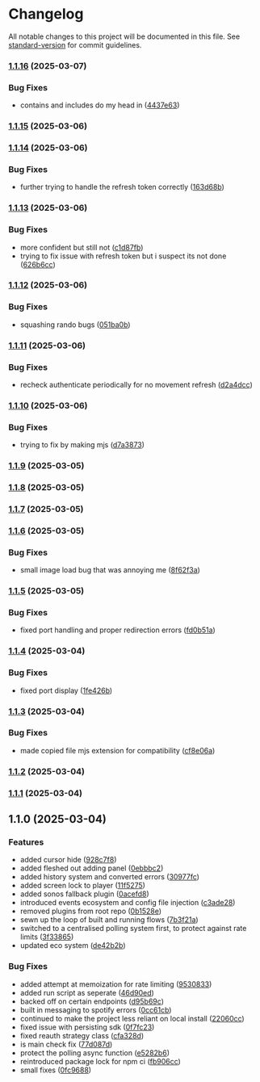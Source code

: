 # Changelog

All notable changes to this project will be documented in this file. See [standard-version](https://github.com/conventional-changelog/standard-version) for commit guidelines.

### [1.1.16](https://github.com/jthawme/ambient/compare/v1.1.15...v1.1.16) (2025-03-07)


### Bug Fixes

* contains and includes do my head in ([4437e63](https://github.com/jthawme/ambient/commit/4437e63b5190cf224d11a0148cdabc96c1c13d4a))

### [1.1.15](https://github.com/jthawme/ambient/compare/v1.1.14...v1.1.15) (2025-03-06)

### [1.1.14](https://github.com/jthawme/ambient/compare/v1.1.13...v1.1.14) (2025-03-06)


### Bug Fixes

* further trying to handle the refresh token correctly ([163d68b](https://github.com/jthawme/ambient/commit/163d68b1ac99b3a2ed574c3f354e6f74cfa3395e))

### [1.1.13](https://github.com/jthawme/ambient/compare/v1.1.12...v1.1.13) (2025-03-06)


### Bug Fixes

* more confident but still not ([c1d87fb](https://github.com/jthawme/ambient/commit/c1d87fbdb7012a93d9d5bd31e5d74c2cfaf87ce8))
* trying to fix issue with refresh token but i suspect its not done ([626b6cc](https://github.com/jthawme/ambient/commit/626b6cc90f9ede777c0351ca65ff25ae2a6f127c))

### [1.1.12](https://github.com/jthawme/ambient/compare/v1.1.11...v1.1.12) (2025-03-06)


### Bug Fixes

* squashing rando bugs ([051ba0b](https://github.com/jthawme/ambient/commit/051ba0b0bae740831a4b53a006f42ecaea532467))

### [1.1.11](https://github.com/jthawme/ambient/compare/v1.1.10...v1.1.11) (2025-03-06)


### Bug Fixes

* recheck authenticate periodically for no movement refresh ([d2a4dcc](https://github.com/jthawme/ambient/commit/d2a4dcc25d1676dfa07748f1aae87f9a4f3474bc))

### [1.1.10](https://github.com/jthawme/ambient/compare/v1.1.9...v1.1.10) (2025-03-06)


### Bug Fixes

* trying to fix by making mjs ([d7a3873](https://github.com/jthawme/ambient/commit/d7a38732ca39321099139a9f2ad3894d8ba2b616))

### [1.1.9](https://github.com/jthawme/ambient/compare/v1.1.8...v1.1.9) (2025-03-05)

### [1.1.8](https://github.com/jthawme/ambient/compare/v1.1.7...v1.1.8) (2025-03-05)

### [1.1.7](https://github.com/jthawme/ambient/compare/v1.1.6...v1.1.7) (2025-03-05)

### [1.1.6](https://github.com/jthawme/ambient/compare/v1.1.5...v1.1.6) (2025-03-05)


### Bug Fixes

* small image load bug that was annoying me ([8f62f3a](https://github.com/jthawme/ambient/commit/8f62f3abbbde27c78ffeac5f62a3d269cdcc1a2c))

### [1.1.5](https://github.com/jthawme/ambient/compare/v1.1.4...v1.1.5) (2025-03-05)


### Bug Fixes

* fixed port handling and proper redirection errors ([fd0b51a](https://github.com/jthawme/ambient/commit/fd0b51a43eab66568707eaf6dd0e32cf11ddd25d))

### [1.1.4](https://github.com/jthawme/ambient/compare/v1.1.3...v1.1.4) (2025-03-04)


### Bug Fixes

* fixed port display ([1fe426b](https://github.com/jthawme/ambient/commit/1fe426b3134e929dc875339f97ac71f7590c8b37))

### [1.1.3](https://github.com/jthawme/ambient/compare/v1.1.2...v1.1.3) (2025-03-04)


### Bug Fixes

* made copied file mjs extension for compatibility ([cf8e06a](https://github.com/jthawme/ambient/commit/cf8e06ac67a1abf721ce0bb9b4a856ea1e55e6f0))

### [1.1.2](https://github.com/jthawme/ambient/compare/v1.1.1...v1.1.2) (2025-03-04)

### [1.1.1](https://github.com/jthawme/ambient/compare/v1.1.0...v1.1.1) (2025-03-04)

## 1.1.0 (2025-03-04)


### Features

* added cursor hide ([928c7f8](https://github.com/jthawme/ambient/commit/928c7f8aef867b947d77f198a1bda916ff13167b))
* added fleshed out adding panel ([0ebbbc2](https://github.com/jthawme/ambient/commit/0ebbbc2189599a94f55ecadcdff18909e1c1dc28))
* added history system and converted errors ([30977fc](https://github.com/jthawme/ambient/commit/30977fc9444738d7adbd8597656411e2154b9a4f))
* added screen lock to player ([11f5275](https://github.com/jthawme/ambient/commit/11f52751524d7de83b22ba84887cd330b55b8dda))
* added sonos fallback plugin ([0acefd8](https://github.com/jthawme/ambient/commit/0acefd8138765705c88c5e0b0c5cc3ad393549b9))
* introduced events ecosystem and config file injection ([c3ade28](https://github.com/jthawme/ambient/commit/c3ade28661d4709e72f4f1f5505c4564712fe773))
* removed plugins from root repo ([0b1528e](https://github.com/jthawme/ambient/commit/0b1528e2790cd9f70e71505780317ca19b0ae83f))
* sewn up the loop of built and running flows ([7b3f21a](https://github.com/jthawme/ambient/commit/7b3f21acce980d42c0e79d0f1bcea2bb5c410c44))
* switched to a centralised polling system first, to protect against rate limits ([3f33865](https://github.com/jthawme/ambient/commit/3f33865d6b8f528f7e69d6cffd54161f6c5c5d29))
* updated eco system ([de42b2b](https://github.com/jthawme/ambient/commit/de42b2b5d6341bac2c987c3d48cfdbd0cc8d3791))


### Bug Fixes

* added attempt at memoization for rate limiting ([9530833](https://github.com/jthawme/ambient/commit/95308335f7eb740de69ef78c542e821a5823f87e))
* added run script as seperate ([46d90ed](https://github.com/jthawme/ambient/commit/46d90edac3fafb18e8dc4be1c985bf13ad34baa2))
* backed off on certain endpoints ([d95b69c](https://github.com/jthawme/ambient/commit/d95b69c8466ce12cdae871bec2911009b7258383))
* built in messaging to spotify errors ([0cc61cb](https://github.com/jthawme/ambient/commit/0cc61cb5be2b902df259eb11d6012e60e4a7307c))
* continued to make the project less reliant on local install ([22060cc](https://github.com/jthawme/ambient/commit/22060cc4f3d84ebe7c47e328182b617cf7c7ea68))
* fixed issue with persisting sdk ([0f7fc23](https://github.com/jthawme/ambient/commit/0f7fc2309ec9a9c790060687af562cd2c5293eb2))
* fixed reauth strategy class ([cfa328d](https://github.com/jthawme/ambient/commit/cfa328dc1599c397ff85b2319800dce7d628283b))
* is main check fix ([77d087d](https://github.com/jthawme/ambient/commit/77d087d4dc68428e875d01c0b0259ecd47b2d681))
* protect the polling async function ([e5282b6](https://github.com/jthawme/ambient/commit/e5282b60050fc217e6d4861988cc603fbd594696))
* reintroduced package lock for npm ci ([fb906cc](https://github.com/jthawme/ambient/commit/fb906cccb8fd7c6856e1f2af28bd7cc429f8d236))
* small fixes ([0fc9688](https://github.com/jthawme/ambient/commit/0fc9688dc24629b47aaf96f27087011032fdaa6c))
